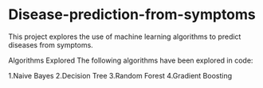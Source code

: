 # Disease-prediction-from-symptoms
This project explores the use of machine learning algorithms to predict diseases from symptoms.

Algorithms Explored
The following algorithms have been explored in code:

1.Naive Bayes
2.Decision Tree
3.Random Forest
4.Gradient Boosting
